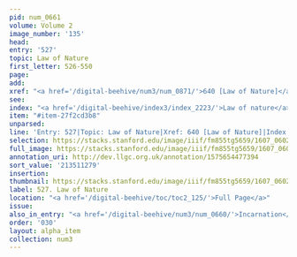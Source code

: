 ```yaml
---
pid: num_0661
volume: Volume 2
image_number: '135'
head:
entry: '527'
topic: Law of Nature
first_letter: 526-550
page:
add:
xref: "<a href='/digital-beehive/num3/num_0871/'>640 [Law of Nature]</a>"
see:
index: "<a href='/digital-beehive/index3/index_2223/'>Law of nature</a>"
item: "#item-27f2cd3b8"
unparsed:
line: 'Entry: 527|Topic: Law of Nature|Xref: 640 [Law of Nature]|Index: Law of nature|#item-27f2cd3b8'
selection: https://stacks.stanford.edu/image/iiif/fm855tg5659/1607_0602/388,1279,2909,338/full/0/default.jpg
full_image: https://stacks.stanford.edu/image/iiif/fm855tg5659/1607_0602/full/full/0/default.jpg
annotation_uri: http://dev.llgc.org.uk/annotation/1575654477394
sort_value: '213511279'
insertion:
thumbnail: https://stacks.stanford.edu/image/iiif/fm855tg5659/1607_0602/388,1279,600,180/250,/0/default.jpg
label: 527. Law of Nature
location: "<a href='/digital-beehive/toc/toc2_125/'>Full Page</a>"
issue:
also_in_entry: "<a href='/digital-beehive/num3/num_0660/'>Incarnation</a>"
order: '030'
layout: alpha_item
collection: num3
---
```

